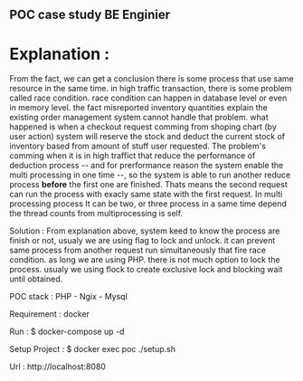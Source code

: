 ## POC case study BE Enginier 
# Explanation :

From the fact, we can get a conclusion there is some process that use same resource in the same time. in high traffic transaction, there is some problem called race condition.
race condition can happen in database level or even in memory level. the fact misreported inventory quantities explain the existing order management system cannot handle that problem. 
what happened is when a checkout request comming from shoping chart (by user action) system will reserve the stock and deduct the current stock of inventory based from amount of stuff user requested. The problem's comming when it is in high traffict that reduce the performance of deduction process -- and for prerformance reason the system enable the multi processing in one time --, so the system is able to run another reduce process **before** the first one are finished. Thats means the second request can run the process with exacly same state with the first request. In multi processing process It can be two, or three process in a same time depend the thread counts from multiprocessing is self. 


Solution :
From explanation above, system keed to know the process are finish or not, usualy we are using flag to lock and unlock. it can prevent same process from another request run simultaneously that fire race condition. as long we are using PHP. there is not much option to lock the process. usualy we using flock to create exclusive lock and blocking wait until obtained.

POC
stack : 
PHP - Ngix - Mysql

Requirement : 
docker 

Run :
$ docker-compose up -d

Setup Project : 
$ docker exec poc ./setup.sh 

Url : 
http://localhost:8080
